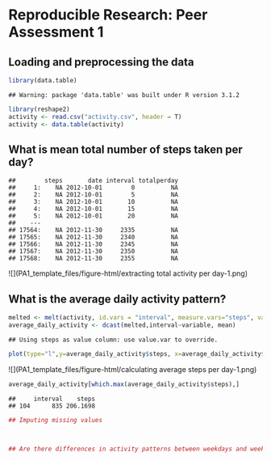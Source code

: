 # Reproducible Research: Peer Assessment 1

## Loading and preprocessing the data

```r
library(data.table)
```

```
## Warning: package 'data.table' was built under R version 3.1.2
```

```r
library(reshape2)
activity <- read.csv("activity.csv", header = T)
activity <- data.table(activity)
```


## What is mean total number of steps taken per day?

```
##        steps       date interval totalperday
##     1:    NA 2012-10-01        0          NA
##     2:    NA 2012-10-01        5          NA
##     3:    NA 2012-10-01       10          NA
##     4:    NA 2012-10-01       15          NA
##     5:    NA 2012-10-01       20          NA
##    ---                                      
## 17564:    NA 2012-11-30     2335          NA
## 17565:    NA 2012-11-30     2340          NA
## 17566:    NA 2012-11-30     2345          NA
## 17567:    NA 2012-11-30     2350          NA
## 17568:    NA 2012-11-30     2355          NA
```

![](PA1_template_files/figure-html/extracting total activity per day-1.png) 



## What is the average daily activity pattern?

```r
melted <- melt(activity, id.vars = "interval", measure.vars="steps", value.name = "steps", na.rm = T)
average_daily_activity <- dcast(melted,interval~variable, mean)
```

```
## Using steps as value column: use value.var to override.
```

```r
plot(type="l",y=average_daily_activity$steps, x=average_daily_activity$interval, xlab="5 min interval", ylab="Average Steps Taken")
```

![](PA1_template_files/figure-html/calculating average steps per day-1.png) 

```r
average_daily_activity[which.max(average_daily_activity$steps),]
```

```
##     interval    steps
## 104      835 206.1698
```

```r
## Imputing missing values



## Are there differences in activity patterns between weekdays and weekends?
```

